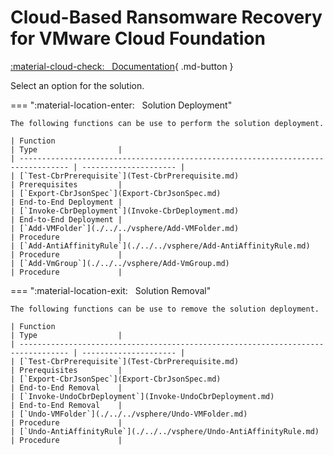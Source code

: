 # Cloud-Based Ransomware Recovery for VMware Cloud Foundation

[:material-cloud-check: &nbsp; Documentation][solution]{ .md-button }

Select an option for the solution.

=== ":material-location-enter: &nbsp; Solution Deployment"

    The following functions can be use to perform the solution deployment.

    | Function                                                                          | Type                  |
    | --------------------------------------------------------------------------------- | --------------------- |
    | [`Test-CbrPrerequisite`](Test-CbrPrerequisite.md)                                 | Prerequisites         |
    | [`Export-CbrJsonSpec`](Export-CbrJsonSpec.md)                                     | End-to-End Deployment |
    | [`Invoke-CbrDeployment`](Invoke-CbrDeployment.md)                                 | End-to-End Deployment |
    | [`Add-VMFolder`](./../../vsphere/Add-VMFolder.md)                                 | Procedure             |
    | [`Add-AntiAffinityRule`](./../../vsphere/Add-AntiAffinityRule.md)                 | Procedure             |
    | [`Add-VmGroup`](./../../vsphere/Add-VmGroup.md)                                   | Procedure             |

=== ":material-location-exit: &nbsp; Solution Removal"

    The following functions can be use to remove the solution deployment.

    | Function                                                                          | Type                  |
    | --------------------------------------------------------------------------------- | --------------------- |
    | [`Test-CbrPrerequisite`](Test-CbrPrerequisite.md)                                 | Prerequisites         |
    | [`Export-CbrJsonSpec`](Export-CbrJsonSpec.md)                                     | End-to-End Removal    |
    | [`Invoke-UndoCbrDeployment`](Invoke-UndoCbrDeployment.md)                         | End-to-End Removal    |
    | [`Undo-VMFolder`](./../../vsphere/Undo-VMFolder.md)                               | Procedure             |
    | [`Undo-AntiAffinityRule`](./../../vsphere/Undo-AntiAffinityRule.md)               | Procedure             |

[solution]: https://docs.vmware.com/en/VMware-Cloud-Foundation/services/vcf-cloud-based-ransomware-recovery-v1/GUID-43595310-BDC8-49EA-AE68-1DD53A817781.html
